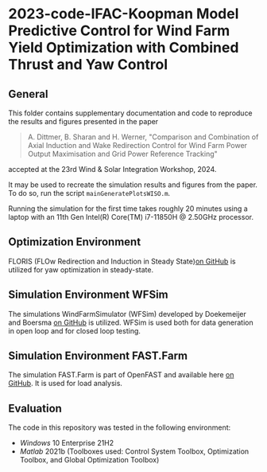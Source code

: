# 2023-code-IFAC-Koopman Model Predictive Control for Wind Farm Yield Optimization with Combined Thrust and Yaw Control

## General

This folder contains supplementary documentation and code to reproduce the results and figures presented in the paper 


> A. Dittmer, B. Sharan and H. Werner, "Comparison and Combination of Axial Induction and Wake Redirection Control for Wind Farm Power Output Maximisation and Grid Power Reference Tracking"

accepted at the 23rd Wind & Solar Integration Workshop, 2024.

It may be used to recreate the simulation results and figures from the paper. To do so, run the script `mainGeneratePlotsWISO.m`.

Running the simulation for the first time takes roughly 20 minutes using a laptop with an 11th Gen Intel(R) Core(TM) i7-11850H @ 2.50GHz processor.

## Optimization Environment
FLORIS (FLOw Redirection and Induction in Steady State)[on GitHub](https://github.com/NREL/floris) is utilized for yaw optimization in steady-state. 

## Simulation Environment WFSim

The simulations WindFarmSimulator (WFSim) developed by Doekemeijer and Boersma [on GitHub](https://github.com/TUDelft-DataDrivenControl/WFSim) is utilized.
WFSim is used both for data generation in open loop and for closed loop testing.

## Simulation Environment FAST.Farm
The simulation FAST.Farm is part of OpenFAST and available here [on GitHub](https://github.com/OpenFAST/openfast). It is used for load analysis.

## Evaluation 

The code in this repository was tested in the following environment:

* *Windows* 10 Enterprise 21H2
* *Matlab* 2021b (Toolboxes used: Control System Toolbox, Optimization Toolbox, and Global Optimization Toolbox)


